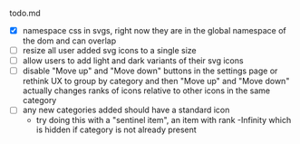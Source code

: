 todo.md
- [x] namespace css in svgs, right now they are in the global namespace of the dom and can overlap
- [ ] resize all user added svg icons to a single size
- [ ] allow users to add light and dark variants of their svg icons
- [ ] disable "Move up" and "Move down" buttons in the settings page
or rethink UX to group by category and then "Move up" and "Move down" actually changes ranks of icons relative to other icons in the same category
- [ ] any new categories added should have a standard icon
  - try doing this with a "sentinel item", an item with rank -Infinity which is hidden if category is not already present